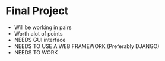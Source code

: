 # Final Project

- Will be working in pairs
- Worth alot of points
- NEEDS GUI interface
- NEEDS TO USE A WEB FRAMEWORK (Preferably DJANGO)
- NEEDS TO WORK
